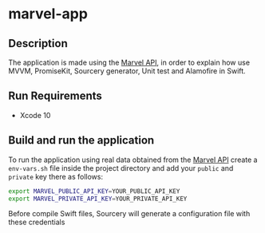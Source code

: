 # marvel-app

## Description

The application is made using the [Marvel API](https://developer.marvel.com), in order to explain how use MVVM, PromiseKit, Sourcery generator, Unit test and Alamofire in Swift.

## Run Requirements

* Xcode 10

## Build and run the application

To run the application using real data obtained from the [Marvel API](https://developer.marvel.com) create a `env-vars.sh` file inside the project directory and add your `public` and `private` key there as follows:

``` bash
export MARVEL_PUBLIC_API_KEY=YOUR_PUBLIC_API_KEY
export MARVEL_PRIVATE_API_KEY=YOUR_PRIVATE_API_KEY
```

Before compile Swift files, Sourcery will generate a configuration file with these credentials
